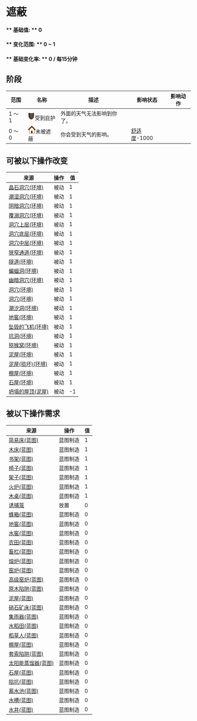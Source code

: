 # 遮蔽  
#### ** 基础值: ** 0   
#### ** 变化范围: ** 0 ~ 1  
#### ** 基础变化率: ** 0 / 每15分钟  
## 阶段  
范围  |  名称  |  描述  |  影响状态  |  影响动作  
----  |  ----  |  ----  |  ----  |  ----  
1 ～ 1  |  <img decoding="async" src="Sprite/Durability.png" href="a.md" style="max-width:20px;max-height:20px;">受到庇护  |  外面的天气无法影响到你了。  |    |    
0 ～ 0  |  <img decoding="async" src="Sprite/Comfort.png" href="a.md" style="max-width:20px;max-height:20px;">未被遮蔽  |  你会受到天气的影响。  |  [舒适度](Comfort.md)-1000  |    
## 可被以下操作改变  
来源  |  操作  |  值  
----  |  ----  |  ----  
[晶石洞穴(环境)](Env_CrystalChamber.md)  |  被动  |  1  
[潮湿洞穴(环境)](Env_DampChamber.md)  |  被动  |  1  
[阴暗洞穴(环境)](Env_DarkChamber.md)  |  被动  |  1  
[覆溺洞穴(环境)](Env_FloodedChamber.md)  |  被动  |  1  
[洞穴上层(环境)](Env_HighChamber.md)  |  被动  |  1  
[洞穴底层(环境)](Env_LowChamber.md)  |  被动  |  1  
[洞穴中层(环境)](Env_MidChamber.md)  |  被动  |  1  
[狭窄通道(环境)](Env_NarrowTunnel.md)  |  被动  |  1  
[隧道(环境)](Env_Tunnel.md)  |  被动  |  1  
[蝙蝠洞(环境)](Env_CaveBats.md)  |  被动  |  1  
[幽暗洞穴(环境)](Env_CaveDark.md)  |  被动  |  1  
[洞穴(环境)](Env_CaveGrasslands.md)  |  被动  |  1  
[洞穴(环境)](Env_CaveSea.md)  |  被动  |  1  
[潮汐洞(环境)](Env_CaveTidal.md)  |  被动  |  1  
[地窖(环境)](Env_Cellar.md)  |  被动  |  1  
[坠毁的飞机(环境)](Env_CrashedPlane.md)  |  被动  |  1  
[坑洞(环境)](Env_HighlandHole.md)  |  被动  |  1  
[猕猴窝(环境)](Env_MacaqueDen.md)  |  被动  |  1  
[泥屋(环境)](Env_MudHut.md)  |  被动  |  1  
[泥屋(损坏)(环境)](Env_MudHutRuins.md)  |  被动  |  1  
[棚屋(环境)](Env_Shed.md)  |  被动  |  1  
[石屋(环境)](Env_StoneHut.md)  |  被动  |  1  
[坍塌的屋顶(泥屋)](Dmg_RoofCollapsed.md)  |  被动  |  -1  
## 被以下操作需求  
来源  |  操作  |  值  
----  |  ----  |  ----  
[简易床(蓝图)](Bp_BedRustic.md)  |  蓝图制造  |  1  
[木床(蓝图)](Bp_BedWooden.md)  |  蓝图制造  |  1  
[书架(蓝图)](Bp_Bookshelf.md)  |  蓝图制造  |  1  
[椅子(蓝图)](Bp_Chair.md)  |  蓝图制造  |  1  
[架子(蓝图)](Bp_Shelf.md)  |  蓝图制造  |  1  
[火炉(蓝图)](Bp_Stove.md)  |  蓝图制造  |  1  
[木桌(蓝图)](Bp_Table.md)  |  蓝图制造  |  1  
[诱捕笼](CageTrap.md)  |  放置  |  0  
[蜂箱(蓝图)](Bp_BeeSkep.md)  |  蓝图制造  |  0  
[地窖(蓝图)](Bp_Cellar.md)  |  蓝图制造  |  0  
[水窖(蓝图)](Bp_Cistern.md)  |  蓝图制造  |  0  
[农田(蓝图)](Bp_CropPlot.md)  |  蓝图制造  |  0  
[畜栏(蓝图)](Bp_Enclosure.md)  |  蓝图制造  |  0  
[熔炉(蓝图)](Bp_Forge.md)  |  蓝图制造  |  0  
[窑炉(蓝图)](Bp_Kiln.md)  |  蓝图制造  |  0  
[高级窑炉(蓝图)](Bp_KilnAdvanced.md)  |  蓝图制造  |  0  
[原木陷阱(蓝图)](Bp_LogTrap.md)  |  蓝图制造  |  0  
[泥屋(蓝图)](Bp_MudHut.md)  |  蓝图制造  |  0  
[硝石矿床(蓝图)](Bp_NiterBed.md)  |  蓝图制造  |  0  
[集雨器(蓝图)](Bp_Raincatcher.md)  |  蓝图制造  |  0  
[水稻田(蓝图)](Bp_RicePaddy.md)  |  蓝图制造  |  0  
[稻草人(蓝图)](Bp_Scarecrow.md)  |  蓝图制造  |  0  
[棚屋(蓝图)](Bp_Shed.md)  |  蓝图制造  |  0  
[套索陷阱(蓝图)](Bp_SnareTrap.md)  |  蓝图制造  |  0  
[太阳能蒸馏器(蓝图)](Bp_SolarStill.md)  |  蓝图制造  |  0  
[石屋(蓝图)](Bp_StoneHut.md)  |  蓝图制造  |  0  
[陷坑(蓝图)](Bp_TrappingPit.md)  |  蓝图制造  |  0  
[蓄水池(蓝图)](Bp_WaterReservoir.md)  |  蓝图制造  |  0  
[水槽(蓝图)](Bp_WateringTrough.md)  |  蓝图制造  |  0  
[水井(蓝图)](Bp_Well.md)  |  蓝图制造  |  0  
